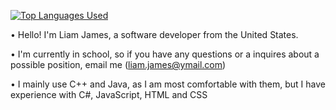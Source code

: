 [![Top Languages Used](https://github-readme-stats.vercel.app/api/top-langs/?username=theracc2&show_icons=true&theme=dark)](https://github.com/anuraghazra/github-readme-stats)

• Hello! I'm Liam James, a software developer from the United States.

• I'm currently in school, so if you have any questions or a inquires about a possible position, email me ([liam.james@ymail.com]( mailto:liam.james@ymail.com?subject=From%20Github))

• I mainly use C++ and Java, as I am most comfortable with them, but I have experience with C#, JavaScript, HTML and CSS
